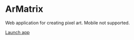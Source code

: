 # ArMatrix
Web application for creating pixel art. Mobile not supported.

[Launch app](https://tomobossi.github.io/ArMatrix/)